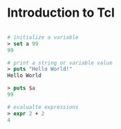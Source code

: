 # Introduction to Tcl

```Tcl

# initialize a variable
> set a 99
99

# print a string or variable value
> puts "Hello World!"
Hello World

> puts $a
99

# evalualte expressions
> expr 2 + 2
4

```
